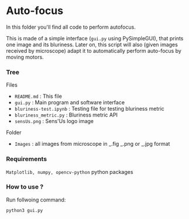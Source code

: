 # Auto-focus

In this folder you'll find all code to perform autofocus.

This is made of a simple interface (`gui.py` using PySimpleGUI), that prints one image and its bluriness.
Later on, this script will also (given images received by microscope) adapt it to automatically perform auto-focus by moving motors.

### Tree

Files

- `README.md` : This file
- `gui.py` : Main program and software interface
- `bluriness-test.ipynb` : Testing file for testing bluriness metric
- `bluriness_metric.py` : Bluriness metric API
- `sensUs.png` : Sens'Us logo image

Folder

- `Images` : all images from microscope in \_.fig \_.png or \_.jpg format

### Requirements

`Matplotlib, numpy, opencv-python` python packages

### How to use ?

Run follwoing command:

`python3 gui.py`
